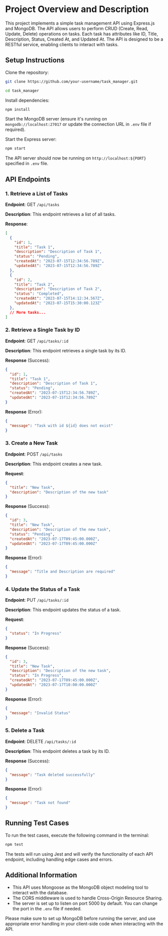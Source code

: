 # Project Overview and Description

This project implements a simple task management API using Express.js and MongoDB. The API allows users to perform CRUD (Create, Read, Update, Delete) operations on tasks. Each task has attributes like ID, Title, Description, Status, Created At, and Updated At. The API is designed to be a RESTful service, enabling clients to interact with tasks.

## Setup Instructions

Clone the repository:

```bash
git clone https://github.com/your-username/task_manager.git

cd task_manager
```

Install dependencies:

```bash
npm install
```

Start the MongoDB server (ensure it's running on `mongodb://localhost:27017` or update the connection URL in `.env` file if required).

Start the Express server:

```bash
npm start
```

The API server should now be running on `http://localhost:${PORT}` specified in `.env` file.

## API Endpoints

### 1. Retrieve a List of Tasks

**Endpoint**: GET `/api/tasks`

**Description**: This endpoint retrieves a list of all tasks.

**Response**:

```json
[
  {
    "id": 1,
    "title": "Task 1",
    "description": "Description of Task 1",
    "status": "Pending",
    "createdAt": "2023-07-15T12:34:56.789Z",
    "updatedAt": "2023-07-15T12:34:56.789Z"
  },
  {
    "id": 2,
    "title": "Task 2",
    "description": "Description of Task 2",
    "status": "Completed",
    "createdAt": "2023-07-15T14:12:34.567Z",
    "updatedAt": "2023-07-15T15:30:00.123Z"
  },
  // More tasks...
]
```

### 2. Retrieve a Single Task by ID

**Endpoint**: GET `/api/tasks/:id`

**Description**: This endpoint retrieves a single task by its ID.

**Response** (Success):

```json
{
  "id": 1,
  "title": "Task 1",
  "description": "Description of Task 1",
  "status": "Pending",
  "createdAt": "2023-07-15T12:34:56.789Z",
  "updatedAt": "2023-07-15T12:34:56.789Z"
}
```

**Response** (Error):

```json
{
  "message": "Task with id ${id} does not exist"
}
```

### 3. Create a New Task

**Endpoint**: POST `/api/tasks`

**Description**: This endpoint creates a new task.

**Request**:

```json
{
  "title": "New Task",
  "description": "Description of the new task"
}
```

**Response** (Success):

```json
{
  "id": 3,
  "title": "New Task",
  "description": "Description of the new task",
  "status": "Pending",
  "createdAt": "2023-07-17T09:45:00.000Z",
  "updatedAt": "2023-07-17T09:45:00.000Z"
}
```

**Response** (Error):

```json
{
  "message": "Title and Description are required"
}
```

### 4. Update the Status of a Task

**Endpoint**: PUT `/api/tasks/:id`

**Description**: This endpoint updates the status of a task.

**Request**:

```json
{
  "status": "In Progress"
}
```

**Response** (Success):

```json
{
  "id": 3,
  "title": "New Task",
  "description": "Description of the new task",
  "status": "In Progress",
  "createdAt": "2023-07-17T09:45:00.000Z",
  "updatedAt": "2023-07-17T10:00:00.000Z"
}
```

**Response** (Error):

```json
{
  "message": "Invalid Status"
}
```

### 5. Delete a Task

**Endpoint**: DELETE `/api/tasks/:id`

**Description**: This endpoint deletes a task by its ID.

**Response** (Success):

```json
{
  "message": "Task deleted successfully"
}
```

**Response** (Error):

```json
{
  "message": "Task not found"
}
```

## Running Test Cases

To run the test cases, execute the following command in the terminal:

```bash
npm test
```

The tests will run using Jest and will verify the functionality of each API endpoint, including handling edge cases and errors.

## Additional Information

- This API uses Mongoose as the MongoDB object modeling tool to interact with the database.
- The CORS middleware is used to handle Cross-Origin Resource Sharing.
- The server is set up to listen on port 5000 by default. You can change the port in the `.env` file if needed.

Please make sure to set up MongoDB before running the server, and use appropriate error handling in your client-side code when interacting with the API.
